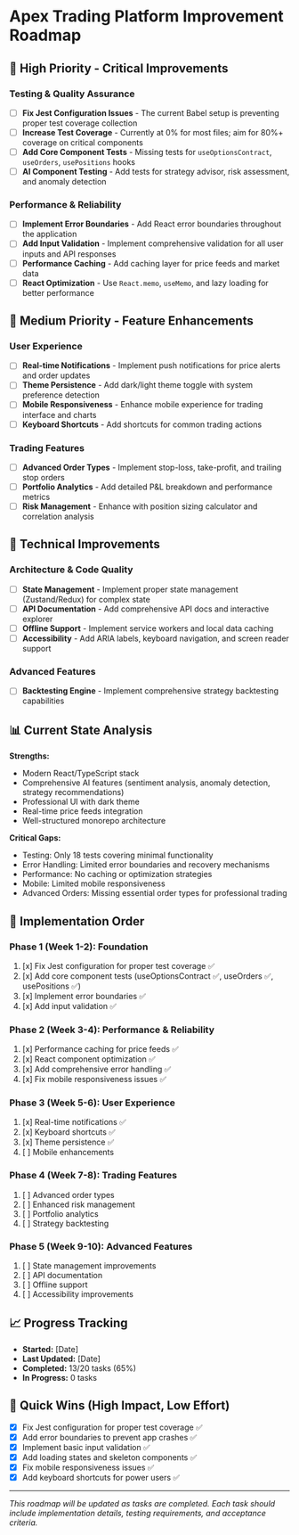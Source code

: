 # Apex Trading Platform Improvement Roadmap

## 🚨 High Priority - Critical Improvements

### Testing & Quality Assurance

- [ ] **Fix Jest Configuration Issues** - The current Babel setup is preventing proper test coverage collection
- [ ] **Increase Test Coverage** - Currently at 0% for most files; aim for 80%+ coverage on critical components
- [ ] **Add Core Component Tests** - Missing tests for `useOptionsContract`, `useOrders`, `usePositions` hooks
- [ ] **AI Component Testing** - Add tests for strategy advisor, risk assessment, and anomaly detection

### Performance & Reliability

- [ ] **Implement Error Boundaries** - Add React error boundaries throughout the application
- [ ] **Add Input Validation** - Implement comprehensive validation for all user inputs and API responses
- [ ] **Performance Caching** - Add caching layer for price feeds and market data
- [ ] **React Optimization** - Use `React.memo`, `useMemo`, and lazy loading for better performance

## 🎯 Medium Priority - Feature Enhancements

### User Experience

- [ ] **Real-time Notifications** - Implement push notifications for price alerts and order updates
- [ ] **Theme Persistence** - Add dark/light theme toggle with system preference detection
- [ ] **Mobile Responsiveness** - Enhance mobile experience for trading interface and charts
- [ ] **Keyboard Shortcuts** - Add shortcuts for common trading actions

### Trading Features

- [ ] **Advanced Order Types** - Implement stop-loss, take-profit, and trailing stop orders
- [ ] **Portfolio Analytics** - Add detailed P&L breakdown and performance metrics
- [ ] **Risk Management** - Enhance with position sizing calculator and correlation analysis

## 🔧 Technical Improvements

### Architecture & Code Quality

- [ ] **State Management** - Implement proper state management (Zustand/Redux) for complex state
- [ ] **API Documentation** - Add comprehensive API docs and interactive explorer
- [ ] **Offline Support** - Implement service workers and local data caching
- [ ] **Accessibility** - Add ARIA labels, keyboard navigation, and screen reader support

### Advanced Features

- [ ] **Backtesting Engine** - Implement comprehensive strategy backtesting capabilities

## 📊 Current State Analysis

**Strengths:**

- Modern React/TypeScript stack
- Comprehensive AI features (sentiment analysis, anomaly detection, strategy recommendations)
- Professional UI with dark theme
- Real-time price feeds integration
- Well-structured monorepo architecture

**Critical Gaps:**

- Testing: Only 18 tests covering minimal functionality
- Error Handling: Limited error boundaries and recovery mechanisms
- Performance: No caching or optimization strategies
- Mobile: Limited mobile responsiveness
- Advanced Orders: Missing essential order types for professional trading

## 🎯 Implementation Order

### Phase 1 (Week 1-2): Foundation

1. [x] Fix Jest configuration for proper test coverage ✅
2. [x] Add core component tests (useOptionsContract ✅, useOrders ✅, usePositions ✅)
3. [x] Implement error boundaries ✅
4. [x] Add input validation ✅

### Phase 2 (Week 3-4): Performance & Reliability

1. [x] Performance caching for price feeds ✅
2. [x] React component optimization ✅
3. [x] Add comprehensive error handling ✅
4. [x] Fix mobile responsiveness issues ✅

### Phase 3 (Week 5-6): User Experience

1. [x] Real-time notifications ✅
2. [x] Keyboard shortcuts ✅
3. [x] Theme persistence ✅
4. [ ] Mobile enhancements

### Phase 4 (Week 7-8): Trading Features

1. [ ] Advanced order types
2. [ ] Enhanced risk management
3. [ ] Portfolio analytics
4. [ ] Strategy backtesting

### Phase 5 (Week 9-10): Advanced Features

1. [ ] State management improvements
2. [ ] API documentation
3. [ ] Offline support
4. [ ] Accessibility improvements

## 📈 Progress Tracking

- **Started:** [Date]
- **Last Updated:** [Date]
- **Completed:** 13/20 tasks (65%)
- **In Progress:** 0 tasks

## 🎯 Quick Wins (High Impact, Low Effort)

- [x] Fix Jest configuration for proper test coverage ✅
- [x] Add error boundaries to prevent app crashes ✅
- [x] Implement basic input validation ✅
- [x] Add loading states and skeleton components ✅
- [x] Fix mobile responsiveness issues ✅
- [x] Add keyboard shortcuts for power users ✅

---

_This roadmap will be updated as tasks are completed. Each task should include implementation details, testing requirements, and acceptance criteria._
